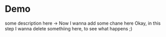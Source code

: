 # Demo
some description here
-> Now I wanna add some chane here 
Okay, in this step I wanna delete somethiing here, to see what happens ;)
